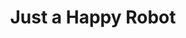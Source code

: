 ---
layout: post
title: Just a Happy Robot
thumb-jpg: /images/work-js1k.jpg
thumb-cover: /images/work-nike.jpg
thumb-mp4: /images/work-js1k.mp4
year: 2014
color: rgb(4, 4, 4)
agency: Personal project
role: JavaScript Golfer
href: http://codepen.io/rvmook/pen/wGOgLr
---